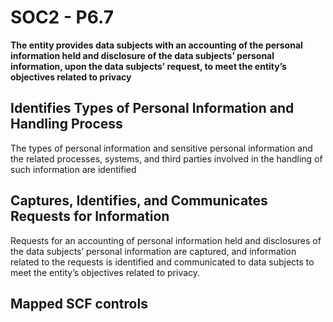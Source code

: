 # SOC2 - P6.7
**The entity provides data subjects with an accounting of the personal information held and disclosure of the data subjects’ personal information, upon the data subjects’ request, to meet the entity’s objectives related to privacy**
## Identifies Types of Personal Information and Handling Process
The types of personal information and sensitive personal information and the related processes, systems, and third parties involved in the handling of such information are identified
## Captures, Identifies, and Communicates Requests for Information
Requests for an accounting of personal information held and disclosures of the data subjects’ personal information are captured, and information related to the requests is identified and communicated to data subjects to meet the entity’s objectives related to privacy.
## Mapped SCF controls